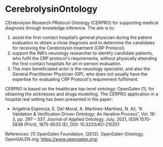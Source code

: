 # CerebrolysinOntology
CErebrolysin Research PRotocol Ontology (CERPRO) for supporting medical diagnosis through knowledge inference.
The aim is to: 
1) assist the first-contact hospital’s general physician during the patient evaluation to obtain a close diagnosis and to determine the candidates for receiving the Cerebrolysin treatment (CRP Protocol).
2) support the INR’s neurology researcher to identify candidate patients, who fulfil the CRP protocol's requirements, without physically attending the first-contact hospitals for an in-person evaluation.
3) The main beneficiated actor is the neurology specialist, and also the General Practitioner Physician (GP), who does not usually have the expertise for evaluating CRP Protocol's requirement fulfilment.

CERPRO is based on the healthcare top-level ontology: OpenGalen [1], for obtaining the sicknesses and drugs modelling. The CERPRO application in a hospital real setting has been presented in the paper:
- Angelina Espinoza, E. Del-Moral, A. Martínez-Martínez, N. Alí, “A Validation & Verification Driven Ontology: An Iterative Process”, Vol. 16-3, pp. 297 – 337, Journal of Applied Ontology, July, 2021, ISSN 1570-5838 (Print), 1875-8533 (E), DOI: 10.3233/AO-210251

References:
[1] OpenGalen Foundation. (2012). OpenGalen Ontology, OpenGALEN.org; https://www.opengalen.org/
